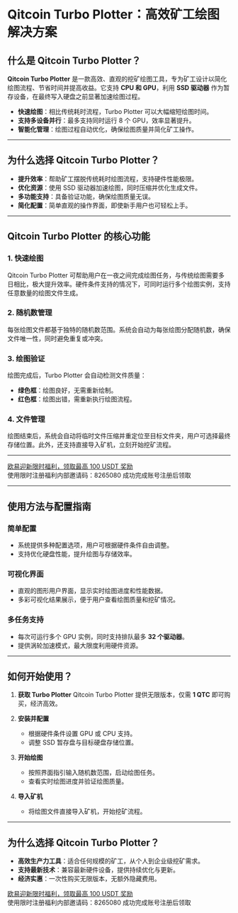 # Qitcoin Turbo Plotter：高效矿工绘图解决方案



## 什么是 Qitcoin Turbo Plotter？

**Qitcoin Turbo Plotter** 是一款高效、直观的挖矿绘图工具，专为矿工设计以简化绘图流程、节省时间并提高收益。它支持 **CPU 和 GPU**，利用 **SSD 驱动器** 作为暂存设备，在最终写入硬盘之前显著加速绘图过程。

- **快速绘图**：相比传统耗时流程，Turbo Plotter 可以大幅缩短绘图时间。
- **支持多设备并行**：最多支持同时运行 8 个 GPU，效率显著提升。
- **智能化管理**：绘图过程自动优化，确保绘图质量并简化矿工操作。

---

## 为什么选择 Qitcoin Turbo Plotter？

- **提升效率**：帮助矿工摆脱传统耗时绘图流程，支持硬件性能极限。
- **优化资源**：使用 SSD 驱动器加速绘图，同时压缩并优化生成文件。
- **多功能支持**：具备验证功能，确保绘图质量无误。
- **简化配置**：简单直观的操作界面，即使新手用户也可轻松上手。

---

## Qitcoin Turbo Plotter 的核心功能

### 1. 快速绘图
Qitcoin Turbo Plotter 可帮助用户在一夜之间完成绘图任务，与传统绘图需要多日相比，极大提升效率。硬件条件支持的情况下，可同时运行多个绘图实例，支持任意数量的绘图文件生成。

### 2. 随机数管理
每张绘图文件都基于独特的随机数范围。系统会自动为每张绘图分配随机数，确保文件唯一性，同时避免重复或冲突。

### 3. 绘图验证
绘图完成后，Turbo Plotter 会自动检测文件质量：
- **绿色框**：绘图良好，无需重新绘制。
- **红色框**：绘图出错，需重新执行绘图流程。

### 4. 文件管理
绘图结束后，系统会自动将临时文件压缩并重定位至目标文件夹，用户可选择最终存储位置。此外，还支持直接导入矿机，立刻开始挖矿流程。

---
[欧易迎新限时福利，领取最高 100 USDT 奖励](https://bit.ly/OKXe)  
使用限时注册福利内部邀请码：8265080 成功完成账号注册后领取

---
## 使用方法与配置指南

### 简单配置
- 系统提供多种配置选项，用户可根据硬件条件自由调整。
- 支持优化硬盘性能，提升绘图与存储效率。

### 可视化界面
- 直观的图形用户界面，显示实时绘图进度和性能数据。
- 多彩可视化结果展示，便于用户查看绘图质量和挖矿情况。

### 多任务支持
- 每次可运行多个 GPU 实例，同时支持排队最多 **32 个驱动器**。
- 提供涡轮加速模式，最大限度利用硬件资源。

---

## 如何开始使用？

1. **获取 Turbo Plotter**
   Qitcoin Turbo Plotter 提供无限版本，仅需 **1 QTC** 即可购买，经济高效。

2. **安装并配置**
   - 根据硬件条件设置 GPU 或 CPU 支持。
   - 调整 SSD 暂存盘与目标硬盘存储位置。

3. **开始绘图**
   - 按照界面指引输入随机数范围，启动绘图任务。
   - 查看实时绘图进度并验证绘图质量。

4. **导入矿机**
   - 将绘图文件直接导入矿机，开始挖矿流程。

---

## 为什么选择 Qitcoin Turbo Plotter？

- **高效生产力工具**：适合任何规模的矿工，从个人到企业级挖矿需求。
- **支持最新技术**：兼容最新硬件设备，提供持续优化与更新。
- **经济实惠**：一次性购买无限版本，无额外隐藏费用。

[欧易迎新限时福利，领取最高 100 USDT 奖励](https://bit.ly/OKXe)  
使用限时注册福利内部邀请码：8265080 成功完成账号注册后领取
